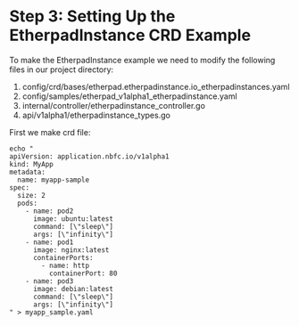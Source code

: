 # Step 3: Setting Up the EtherpadInstance CRD Example 

To make the EtherpadInstance example we need to modify the following files in our project directory:
1) config/crd/bases/etherpad.etherpadinstance.io_etherpadinstances.yaml
2) config/samples/etherpad_v1alpha1_etherpadinstance.yaml
3) internal/controller/etherpadinstance_controller.go
4) api/v1alpha1/etherpadinstance_types.go

First we make crd file:
```
echo "
apiVersion: application.nbfc.io/v1alpha1
kind: MyApp
metadata:
  name: myapp-sample
spec:
  size: 2
  pods:
    - name: pod2
      image: ubuntu:latest
      command: [\"sleep\"]
      args: [\"infinity\"]
    - name: pod1
      image: nginx:latest
      containerPorts:
        - name: http
          containerPort: 80
    - name: pod3
      image: debian:latest
      command: [\"sleep\"]
      args: [\"infinity\"]
" > myapp_sample.yaml
```
